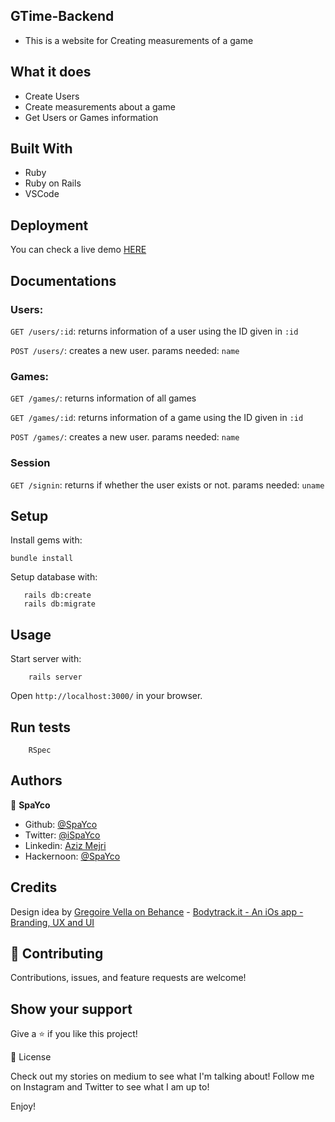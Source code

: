 ## GTime-Backend

- This is a website for Creating measurements of a game

## What it does
- Create Users
- Create measurements about a game
- Get Users or Games information

## Built With
- Ruby
- Ruby on Rails
- VSCode

## Deployment

You can check a live demo [HERE](https://spayco-gtime.herokuapp.com/)

## Documentations

### Users:

`GET /users/:id`: returns information of a user using the ID given in `:id`

`POST /users/`: creates a new user. params needed: `name`

### Games: 

`GET /games/`: returns information of all games

`GET /games/:id`: returns information of a game using the ID given in `:id`

`POST /games/`: creates a new user. params needed: `name`

### Session 

`GET /signin`: returns if whether the user exists or not. params needed: `uname`

## Setup

Install gems with:

```
bundle install
```

Setup database with:

```
   rails db:create
   rails db:migrate
```

## Usage

Start server with:

```
    rails server
```

Open `http://localhost:3000/` in your browser.

## Run tests

```
    RSpec
```

## Authors

👤 **SpaYco**

- Github: [@SpaYco](https://github.com/SpaYco)
- Twitter: [@iSpaYco](https://twitter.com/iSpaYco)
- Linkedin: [Aziz Mejri](https://www.linkedin.com/in/spayco/)
- Hackernoon: [@SpaYco](https://hackernoon.com/@SpaYco)

## Credits


Design idea by [Gregoire Vella on Behance](https://www.behance.net/gregoirevella) - [Bodytrack.it - An iOs app - Branding, UX and UI](https://www.behance.net/gallery/13271423/Bodytrackit-An-iOs-app-Branding-UX-and-UI)

## 🤝 Contributing
Contributions, issues, and feature requests are welcome!

## Show your support
Give a ⭐️ if you like this project!

📝 License

Check out my stories on medium to see what I'm talking about! Follow me on Instagram and Twitter to see what I am up to!

Enjoy!

